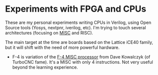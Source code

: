 # Experiments with FPGA and CPUs

These are my personal experiments writing CPUs in Verilog, using Open Source tools (Yosys, nextpnr, iverilog, etc).
I'm trying to touch several architectures (focusing on [MISC](https://en.wikipedia.org/wiki/Minimal_instruction_set_computer) and RISC).

The main target at the time are boards based on the Lattice iCE40 family, but it will shift with the need of more powerful hardware.

- F-4 is variation of the [F-4 MISC processor](http://www.dakeng.com/misc.html) from Dave Kowalczyk (of TurboCNC fame). It's a MISC with only 4 instructions. Not very useful beyond the learning experience.
